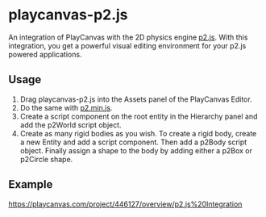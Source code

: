 # playcanvas-p2.js
An integration of PlayCanvas with the 2D physics engine [p2.js](https://github.com/schteppe/p2.js). With this integration, you get a powerful visual editing environment for your p2.js powered applications.

## Usage

1. Drag playcanvas-p2.js into the Assets panel of the PlayCanvas Editor.
2. Do the same with [p2.min.js](https://github.com/schteppe/p2.js/blob/master/build/p2.min.js).
3. Create a script component on the root entity in the Hierarchy panel and add the p2World script object.
4. Create as many rigid bodies as you wish. To create a rigid body, create a new Entity and add a script component. Then add a p2Body script object. Finally assign a shape to the body by adding either a p2Box or p2Circle shape.

## Example
https://playcanvas.com/project/446127/overview/p2.js%20Integration
